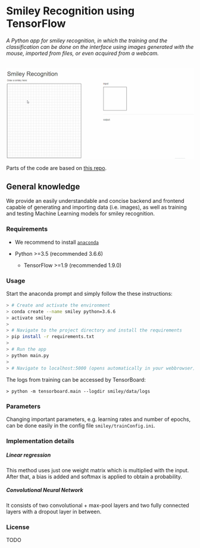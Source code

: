 # Smiley Recognition using TensorFlow #

###### A Python app for smiley recognition, in which the training and the classification can be done on the interface using images generated with the mouse, imported from files, or even acquired from a webcam.

![alt text](./gif.gif "Smiley Recognition")

Parts of the code are based on [this repo](https://github.com/sugyan/tensorflow-mnist).

## General knowledge ##
We provide an easily understandable and concise backend and frontend capable of generating and importing data (i.e. images), as well as training and testing Machine Learning models for smiley recognition.

### Requirements ###
- We recommend to install [`anaconda`](https://docs.anaconda.com/anaconda/install/)

- Python >=3.5 (recommended 3.6.6)
  - TensorFlow >=1.9 (recommended 1.9.0)

### Usage ###
Start the anaconda prompt and simply follow the these instructions:

```bash
> # Create and activate the environment
> conda create --name smiley python=3.6.6
> activate smiley
>
> # Navigate to the project directory and install the requirements
> pip install -r requirements.txt
> 
> # Run the app
> python main.py
> 
> # Navigate to localhost:5000 (opens automatically in your webbrowser)
```

The logs from training can be accessed by TensorBoard:

    > python -m tensorboard.main --logdir smiley/data/logs

### Parameters ###
Changing important parameters, e.g. learning rates and number of epochs, can be done easily in the config file `smiley/trainConfig.ini`. 

### Implementation details ###

##### Linear regression #####
This method uses just one weight matrix which is multiplied with the input. After that, a bias is added and softmax is applied to obtain a probability.

##### Convolutional Neural Network #####
It consists of two convolutional + max-pool layers and two fully connected layers with a dropout layer in between.

### License ###
TODO